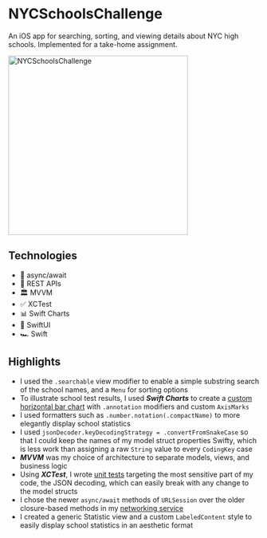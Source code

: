# NYCSchoolsChallenge

An iOS app for searching, sorting, and viewing details about NYC high schools. Implemented for a take-home assignment.

<img width="360" alt="NYCSchoolsChallenge" src="https://user-images.githubusercontent.com/945761/228920877-2cfe07b5-6ead-47ec-b0f7-e505e3b8f2f2.png"/>

## Technologies
- 🧵 async/await
- 🔁 REST APIs
- 🏛️ MVVM
- ✅ XCTest
- 📊 Swift Charts
- 📐 SwiftUI
- 🏎️ Swift

## Highlights
- I used the `.searchable` view modifier to enable a simple substring search of the school names, and a `Menu` for sorting options
- To illustrate school test results, I used ***Swift Charts*** to create a [custom horizontal bar chart](https://github.com/coughski/NYCSchoolsChallenge/blob/95cec6da8ceb00e79a9e5f91319e09388cab06b7/NYCSchoolsChallenge/Views/ScoreChart.swift#L15) with `.annotation` modifiers and custom `AxisMarks`
- I used formatters such as `.number.notation(.compactName)` to more elegantly display school statistics
- I used `jsonDecoder.keyDecodingStrategy = .convertFromSnakeCase` so that I could keep the names of my model struct properties Swifty, which is less work than assigning a raw `String` value to every `CodingKey` case
- ***MVVM*** was my choice of architecture to separate models, views, and business logic
- Using ***XCTest***, I wrote [unit tests](https://github.com/coughski/NYCSchoolsChallenge/blob/95cec6da8ceb00e79a9e5f91319e09388cab06b7/NYCSchoolsTests/NYCSchoolsTests.swift#L35) targeting the most sensitive part of my code, the JSON decoding, which can easily break with any change to the model structs
- I chose the newer `async/await` methods of `URLSession` over the older closure-based methods in my [networking service](https://github.com/coughski/NYCSchoolsChallenge/blob/95cec6da8ceb00e79a9e5f91319e09388cab06b7/NYCSchoolsChallenge/NetworkingManager.swift#L21)
- I created a generic Statistic view and a custom `LabeledContent` style to easily display school statistics in an aesthetic format
